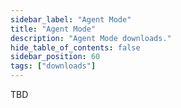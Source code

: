 ```yaml
---
sidebar_label: "Agent Mode"
title: "Agent Mode"
description: "Agent Mode downloads."
hide_table_of_contents: false
sidebar_position: 60
tags: ["downloads"]
---
```


TBD
